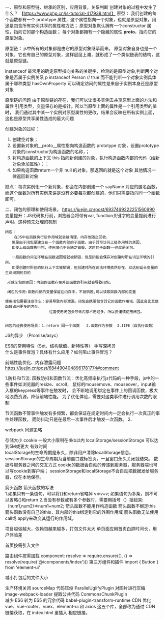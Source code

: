 一、原型和原型链、继承的区别，应用背景，关系判断  创建对象的过程中发生了什么？
【https://www.php.cn/js-tutorial-417938.html】
原型：
我们创建的每个函数都有一个 prototype 属性，这个属性指向一个对象，也就是原型对象，用途是包含所有实例共享的属性和方法；
         原型对象默认拥有一个constructor 属性，指向它的那个构造函数；
每个对象都拥有一个隐藏的属性 __proto__，指向它的原型对象。



原型链：
js中所有的对象都是由它的原型对象继承而来。
原型对象自身也是一个对象，它也有自己的原型对象，这样层层上溯，就形成了一个类似链表的结构，这就是原型链。

instanceof
最常用的确定原型指向关系的关键字，检测的是原型对象,判断两个对象是否属于实例关系  p instanceof Person // true
而不能判断一个对象实例具体属于哪种类型
hasOwnProperty 
可以确定访问的属性是来自于实例本身还是原型对象

原型链的问题
由于原型链的存在，我们可以让很多实例去共享原型上面的方法和属性
引用类型，变量保存的是指针。所以当原型上面的属性是一个引用类型的值时，
我们通过其中某一个实例对原型属性的更改，结果会反映在所有实例上面，这也是原型共享属性造成的最大问题

创建对象的过程：
1. 创建空对象；
2. 设置新对象的__proto__属性指向构造函数的 prototype 对象，设置prototype对象的constructor为构造函数的名称，；
3. 将构造函数的上下文 this 指向新创建的对象，执行构造函数内部的代码（给新对象添加属性）；；
4. 如果构造函数return一个非 null 的对象，那返回的就是这个对象 其他情况一律返回新对象

缺点：每次实例化一个新对象，都会在内部创建一个 sayName 对应的匿名函数，
而这个函数对所有实例来讲是没有必要每次都创建的，他们只需要指向同一个函数即可。

   
二、闭包的原理和使用场景。 https://juejin.cn/post/6937469222251560990
    变量提升：JS代码执行前，浏览器会将带有var, function关键字的变量提前进行声明，这种预先处理的机制
    
    闭包：
        在JS中在函数执行后作用域就会被清理、内存也随之回收，
       但是由于闭包是建立在一个函数内部的子函数，由于其可访问上级作用域的原因，
       即使上级函数执行完，作用域也不会随之销毁，这时的子函数——也就是闭包。
    
       一般函数的词法环境在函数返回后就被销毁，但是闭包会保存对创建时所在词法环境的引用，
       即便创建时所在的执行上下文被销毁，但创建时所在词法环境依然存在，以达到延长变量的生命周期的目的
       
     形成闭包的原因：内部的函数存在外部函数的引用就会导致闭包。
                 
     闭包的作用:函数内部的变量保留在内存中，不被销毁,可以读取函数内部的变量 
     
    使用闭包需要注意什么：容易导致内存泄漏。闭包会携带包含其它的函数作用域，因此会比其他函数占用更多的内存。
                        过度使用闭包会导致内存占用过多，所以要谨慎使用闭包。

 
    闭包的经典使用场景：1.return 回一个函数   2.函数作为参数  3.IIFE（自执行函数）
    
    
JS的异步 （Promise/asyc）



ES6的常用特性（Set、结构赋值、新特性等）
手写深拷贝  
什么是事件冒泡？具体有什么应用？如何阻止事件冒泡？

前端性能优化、内存泄露问题  https://juejin.cn/post/6844904048961781774#comment

1.防抖和节流:
      函数防抖和函数节流：优化高频率执行js代码的一种手段，js中的一些事件如浏览器的resize、scroll，
      鼠标的mousemove、mouseover，input输入框的keypress等事件在触发时，
      会不断地调用绑定在事件上的回调函数，极大地浪费资源，降低前端性能。
      为了优化体验，需要对这类事件进行调用次数的限制
      
   节流函数不管事件触发有多频繁，都会保证在规定时间内一定会执行一次真正的事件处理函数，
   而防抖动只是在最后一次事件后才触发一次函数。
2.   


webpack 
同源策略

     
  存储大小
     cookie 一般大小限制在4kb以内  localStorage/sessionStorage 可以达到5M或更大 
  有效时间   
     localStorage的生命周期是永久，除非用户清除localStorage信息。
     sessionStorage的生命周期为当前窗口或标签页。一旦窗口永久关闭就结束。
  数据与服务器之间的交互方式
              cookie的数据会自动的传递到服务器，服务器端也可以写cookie到客户端；
              sessionStorage和localStorage不会自动把数据发给服务器，仅在本地保存。
      
    
箭头函数
  箭头函数的写法  
     1.如果只有一条语句，可以将{}和return省略掉 v=>v+v;    如果语句为多条，则不可以省略{}和return
     2.当没有参数或有多个参数时，需要用括号（）括起来: （num1,num2)=>num1+num2;
  箭头函数不能用作构造函数
  箭头函数不绑定this  箭头函数没有自己的this，其内部的this绑定到它的外围作用域
  箭头函数无法使用 call或 apply来改变其运行的作用域。
 

项目越做越大，依赖包越来越多，打包文件太大
单页面应用首页白屏时间长，用户体验差


首页按需引入文件 

  路由组件按需加载    component: resolve => require.ensure([], () => resolve(require('@/components/index')))
  第三方组件和插件    import { Button } from 'element-ui'

减小打包后的文件大小   

  生产环境关闭 sourceMap
  代码压缩  ParallelUglifyPlugin   对图片进行压缩 image-webpack-loader
  提取公共代码  CommonsChunkPlugin  
  减少 ES6 转为 ES5 的冗余代码    babel-plugin-transform-runtime 
  CDN 优化 
     vue、vue-router、vuex、element-ui 和 axios 这五个库，全部改为通过 CDN 链接获取，在 index.html 里插入 相应链接。




